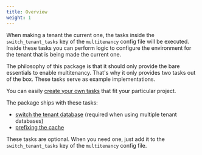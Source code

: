 ```yaml
---
title: Overview
weight: 1
---
```


When making a tenant the current one, the tasks inside the `switch_tenant_tasks` key of the `multitenancy` config file will be executed. Inside these tasks you can perform logic to configure the environment for the tenant that is being made the current one.

The philosophy of this package is that it should only provide the bare essentials to enable multitenancy. That's why it only provides two tasks out of the box. These tasks serve as example implementations.

You can easily [create your own tasks](/docs/laravel-multitenancy/v2/using-tasks-to-prepare-the-environment/creating-your-own-task/) that fit your particular project.

The package ships with these tasks:

- [switch the tenant database](/docs/laravel-multitenancy/v2/using-tasks-to-prepare-the-environment/switching-databases) (required when using multiple tenant databases)
- [prefixing the cache](/docs/laravel-multitenancy/v2/using-tasks-to-prepare-the-environment/prefixing-cache)

These tasks are optional. When you need one, just add it to the `switch_tenant_tasks` key of the `multitenancy` config file.
